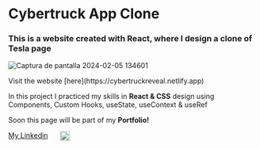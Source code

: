 # Cybertruck App Clone 

### This is a website created with React, where I design a clone of Tesla page

![Captura de pantalla 2024-02-05 134601](https://github.com/jorge-ferreyra/cybertruck-app-clone/assets/140866795/8f7a58d1-4c7a-47fc-9902-adf184a49e2c)

<p>Visit the website [here](https://cybertruckreveal.netlify.app)</p>

<p style="margin: 0;">In this project I practiced my skills in <strong>React & CSS</strong> design using Components, Custom Hooks, useState, useContext & useRef</p>

<p>Soon this page will be part of my <strong>Portfolio!</strong></p>

<div style="display: flex; gap: 24px;">
    <a href="https://www.linkedin.com/in/jorge-ferreyra-">My Linkedin</a>
    <img src="https://upload.wikimedia.org/wikipedia/commons/thumb/8/81/LinkedIn_icon.svg/2048px-LinkedIn_icon.svg.png" alt='Linkedin logo' width='20' height='20'/>
</div>
